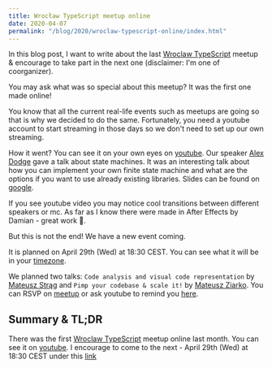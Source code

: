 ```yaml
---
title: Wrocław TypeScript meetup online
date: 2020-04-07
permalink: "/blog/2020/wroclaw-typescript-online/index.html"
---
```


In this blog post, I want to write about the last [Wroclaw TypeScript](https://www.meetup.com/pl-PL/WrocTypeScript/) meetup & encourage to take part
in the next one (disclaimer: I'm one of coorganizer).

You may ask what was so special about this meetup? It was the first one made online!

You know that all the current real-life events such as meetups are going so that is why we decided
to do the same. Fortunately, you need a youtube account to start streaming in those days so we don't need
to set up our own streaming.

How it went? You can see it on your own eyes on [youtube](https://www.youtube.com/watch?v=2fHBBiBGYio).
Our speaker [Alex Dodge](https://twitter.com/alexmdodge) gave a talk about state machines.
It was an interesting talk about how you can implement your own finite state machine and what are the
options if you want to use already existing libraries. Slides can be found on [google](https://docs.google.com/presentation/d/1uEc9844u59ujNzE_gKDuB1hzi4B52oX3ZB37hQP8Mlc/edit#slide=id.g6c9450f387_0_52).

If you see youtube video you may notice cool transitions between different speakers or mc. As far as
I know there were made in After Effects by Damian - great work 👏.

But this is not the end! We have a new event coming.

It is planned on April 29th (Wed) at 18:30 CEST.
You can see what it will be in your [timezone](https://www.timeanddate.com/worldclock/converter.html?iso=20200429T163000&p1=664).

We planned two talks: `Code analysis and visual code representation` by [Mateusz Strąg](https://twitter.com/MateuszStrag)
and `Pimp your codebase & scale it!` by [Mateusz Ziarko](https://linkedin.com/in/mateuszziarko).
You can RSVP on [meetup](https://www.meetup.com/WrocTypeScript/events/267280145/)
or ask youtube to remind you [here](https://www.youtube.com/watch?v=4aZ8WMyJiWU&feature=youtu.be).

## Summary & TL;DR

There was the first [Wroclaw TypeScript](https://www.meetup.com/pl-PL/WrocTypeScript/) meetup online last month.
You can see it on [youtube](https://www.youtube.com/watch?v=2fHBBiBGYio). I encourage to come to the next - April 29th (Wed) at 18:30 CEST
under this [link](https://www.youtube.com/watch?v=4aZ8WMyJiWU&feature=youtu.be)
